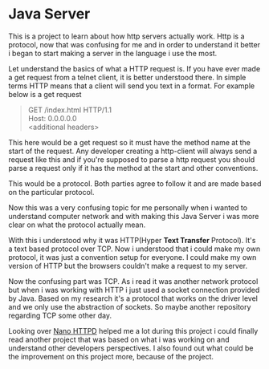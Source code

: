 # Java Server


This is a project to learn about how http servers actually work.
Http is a protocol, now that was confusing for me and in order to understand it better i began to start making a server in the language 
i use the most. 

Let understand the basics of what a HTTP request is. If you have ever made a get request from a telnet client, it is better understood there.
In simple terms HTTP means that a client will send you text in a format. For example below is a get request

> GET /index.html HTTP/1.1  
> Host: 0.0.0.0.0  
> \<additional headers\>

This here would be a get request so it must have the method name at the start of the request.
Any developer creating a http-client will always send a request like this
and if you're supposed to parse a http request you should parse a request only if it has the method at the start
and other conventions.

This would be a protocol. Both parties agree to follow it and are made based on the particular protocol.

Now this was a very confusing topic for me personally when i wanted to understand computer network and with making this
Java Server i was more clear on what the protocol actually mean.

With this i understood why it was HTTP(Hyper **Text Transfer** Protocol).
It's a text based protocol over TCP. 
Now i understood that i could make my own protocol, it was just
a convention setup for everyone. I could make my own version of HTTP but the browsers
couldn't make a request to my server.

Now the confusing part was TCP. As i read it was another network protocol but when i was working with HTTP
i just used a socket connection provided by Java. Based on my research
it's a protocol that works on the driver level and we only use the abstraction of sockets.
So maybe another repository regarding TCP some other day.


Looking over [Nano HTTPD](https://github.com/NanoHttpd/nanohttpd) helped me a lot during this project
i could finally read another project that was based on what i was working on and understand other developers
perspectives. I also found out what could be the improvement on this project more, because of the project.







